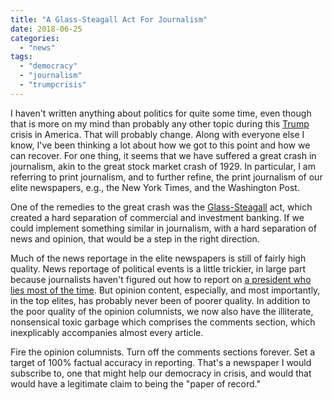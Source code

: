 ```yaml
---
title: "A Glass-Steagall Act For Journalism"
date: 2018-06-25
categories: 
  - "news"
tags: 
  - "democracy"
  - "journalism"
  - "trumpcrisis"
---
```


I haven't written anything about politics for quite some time, even though that is more on my mind than probably any other topic during this [Trump](https://en.wikipedia.org/wiki/Saturn_Devouring_His_Son#/media/File:Francisco_de_Goya,_Saturno_devorando_a_su_hijo_\(1819-1823\).jpg) crisis in America. That will probably change. Along with everyone else I know, I've been thinking a lot about how we got to this point and how we can recover. For one thing, it seems that we have suffered a great crash in journalism, akin to the great stock market crash of 1929. In particular, I am referring to print journalism, and to further refine, the print journalism of our elite newspapers, e.g., the New York Times, and the Washington Post.

One of the remedies to the great crash was the [Glass-Steagall](https://en.wikipedia.org/wiki/Glass%E2%80%93Steagall_legislation) act, which created a hard separation of commercial and investment banking. If we could implement something similar in journalism, with a hard separation of news and opinion, that would be a step in the right direction.

Much of the news reportage in the elite newspapers is still of fairly high quality. News reportage of political events is a little trickier, in large part because journalists haven't figured out how to report on [a president who lies most of the time](https://www.washingtonpost.com/graphics/politics/trump-claims-database/). But opinion content, especially, and most importantly, in the top elites, has probably never been of poorer quality. In addition to the poor quality of the opinion columnists, we now also have the illiterate, nonsensical toxic garbage which comprises the comments section, which inexplicably accompanies almost every article.

Fire the opinion columnists. Turn off the comments sections forever. Set a target of 100% factual accuracy in reporting. That's a newspaper I would subscribe to, one that might help our democracy in crisis, and would that would have a legitimate claim to being the "paper of record."
